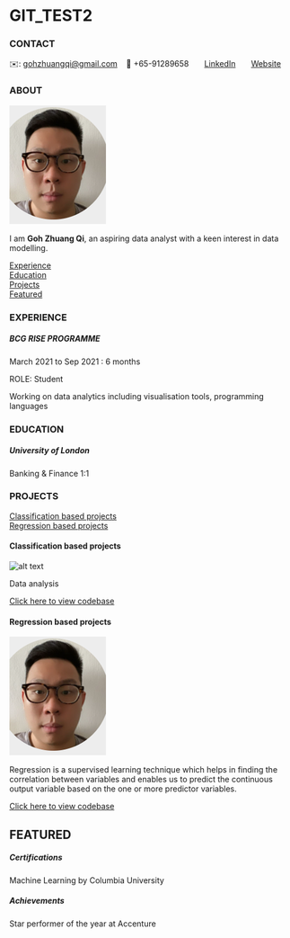 # GIT_TEST2

<!-- CONTACT Section Starts -->
### CONTACT

<!-- Add your details -->
✉️: gohzhuangqi@gmail.com
&nbsp;&nbsp; 📲 +65-91289658
&nbsp;&nbsp;&nbsp;&nbsp;&nbsp; [LinkedIn](https://www.linkedin.com/in/zhuang-qi-goh-63475b12a/) 
&nbsp;&nbsp;&nbsp;&nbsp;&nbsp; [Website](https://datasciencestunt.com/)
<!-- CONTACT Section Ends -->

<!-- ABOUT Section Starts -->
### ABOUT
<!-- Add link to your picture -->

![alt text](https://github.com/zqgoh/GIT_TEST2/blob/main/images/zq.PNG)

<!-- Add your details -->

I am __Goh Zhuang Qi__, an aspiring data analyst with a keen interest in data modelling.


<!-- Add link to the sections -->
[Experience](#experience) <br>
[Education](#education) <br>
[Projects](#projects) <br>
[Featured](#featured) <br> 

<!-- ABOUT Section Ends -->

<!-- EXPERIENCE Section Starts -->
### EXPERIENCE
<!-- Add your details -->
##### BCG RISE PROGRAMME

March 2021 to Sep 2021 : 6 months

ROLE: Student


Working on data analytics including visualisation tools, programming languages

<!-- EXPERIENCE Section Ends -->

<!-- EDUCATION Section Starts -->
### EDUCATION
<!-- Add your details -->
##### University of London
Banking & Finance 1:1

<!-- EDUCATION Section Ends -->

<!-- PROJECTS Section Starts -->
### PROJECTS
<!-- Add your details -->

[Classification based projects](#classification-based-projects) <br>
[Regression based projects](#regression-based-projects) <br>

<!-- Add your details -->

#### Classification based projects
![alt text](https://raw.githubusercontent.com/krvishwesh54/Kumar-Vishwesh/main/images/Classification.png)

Data analysis 

[Click here to view codebase](https://github.com/krvishwesh54/DataScience_DeepLearning_MachineLearning/tree/master/Classification)

#### Regression based projects
![alt text](https://github.com/zqgoh/GIT_TEST2/blob/main/images/zq.PNG)

Regression is a supervised learning technique which helps in finding the correlation between variables and enables us to predict the continuous output variable based on the one or more predictor variables.

[Click here to view codebase](https://github.com/krvishwesh54/DataScience_DeepLearning_MachineLearning/tree/master/Regression)

<!-- PROJECTS Section Ends -->

<!-- FEATURED Section Starts -->
## FEATURED
<!-- Add your details -->
##### Certifications
Machine Learning by Columbia University

##### Achievements
Star performer of the year at Accenture
<!-- FEATURED Section Ends -->
